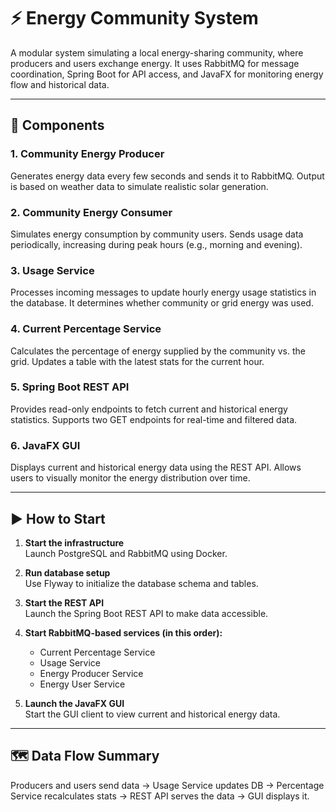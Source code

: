 # ⚡ Energy Community System

A modular system simulating a local energy-sharing community, where producers and users exchange energy. It uses RabbitMQ for message coordination, Spring Boot for API access, and JavaFX for monitoring energy flow and historical data.

---

## 🧩 Components

### 1. Community Energy Producer  
Generates energy data every few seconds and sends it to RabbitMQ. Output is based on weather data to simulate realistic solar generation.

### 2. Community Energy Consumer  
Simulates energy consumption by community users. Sends usage data periodically, increasing during peak hours (e.g., morning and evening).

### 3. Usage Service  
Processes incoming messages to update hourly energy usage statistics in the database. It determines whether community or grid energy was used.

### 4. Current Percentage Service  
Calculates the percentage of energy supplied by the community vs. the grid. Updates a table with the latest stats for the current hour.

### 5. Spring Boot REST API  
Provides read-only endpoints to fetch current and historical energy statistics. Supports two GET endpoints for real-time and filtered data.

### 6. JavaFX GUI  
Displays current and historical energy data using the REST API. Allows users to visually monitor the energy distribution over time.

---

## ▶️ How to Start

1. **Start the infrastructure**  
   Launch PostgreSQL and RabbitMQ using Docker.

2. **Run database setup**  
   Use Flyway to initialize the database schema and tables.

3. **Start the REST API**  
   Launch the Spring Boot REST API to make data accessible.

4. **Start RabbitMQ-based services (in this order):**  
   - Current Percentage Service  
   - Usage Service  
   - Energy Producer Service  
   - Energy User Service  

5. **Launch the JavaFX GUI**  
   Start the GUI client to view current and historical energy data.

---

## 🗺️ Data Flow Summary

Producers and users send data → Usage Service updates DB → Percentage Service recalculates stats → REST API serves the data → GUI displays it.
